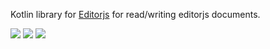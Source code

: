 Kotlin library for [Editorjs](https://editorjs.io/) for read/writing editorjs documents.

![](https://github.com/wutsi/wutsi-editorjs/workflows/build/badge.svg)
![](https://img.shields.io/badge/jdk-1.8-brightgreen.svg)
![](https://img.shields.io/badge/language-kotlin-blue.svg)

